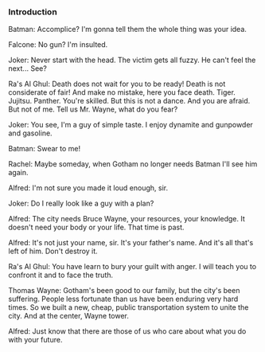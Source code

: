 





<div class="notebook" id="staticInteractive1464161388905_batmanipsum_v1">

  <div class="notebook__static-tutorial" data-tutorial="1464161388905_batmanipsum_v1" data-is-quick-setup="true" data-link="http://yaas.github.io/chewie-sample-result/build/embedded.html#1464161388905_batmanipsum_v1">
   
   
   <h3 id="introduction">Introduction</h3>
<p>Batman: Accomplice? I&#39;m gonna tell them the whole thing was your idea.</p>
<p>Falcone: No gun? I&#39;m insulted.</p>
<p>Joker: Never start with the head. The victim gets all fuzzy. He can&#39;t feel the next... See?</p>
<p>Ra&#39;s Al Ghul: Death does not wait for you to be ready! Death is not considerate of fair! And make no mistake, here you face death. Tiger. Jujitsu. Panther. You&#39;re skilled. But this is not a dance. And you are afraid. But not of me. Tell us Mr. Wayne, what do you fear?</p>
<p>Joker: You see, I&#39;m a guy of simple taste. I enjoy dynamite and gunpowder and gasoline.</p>
<p>Batman: Swear to me!</p>
<p>Rachel: Maybe someday, when Gotham no longer needs Batman I&#39;ll see him again.</p>
<p>Alfred: I&#39;m not sure you made it loud enough, sir.</p>
<p>Joker: Do I really look like a guy with a plan?</p>
<p>Alfred: The city needs Bruce Wayne, your resources, your knowledge. It doesn&#39;t need your body or your life. That time is past.</p>
<p>Alfred: It&#39;s not just your name, sir. It&#39;s your father&#39;s name. And it&#39;s all that&#39;s left of him. Don&#39;t destroy it.</p>
<p>Ra&#39;s Al Ghul: You have learn to bury your guilt with anger. I will teach you to confront it and to face the truth.</p>
<p>Thomas Wayne: Gotham&#39;s been good to our family, but the city&#39;s been suffering. People less fortunate than us have been enduring very hard times. So we built a new, cheap, public transportation system to unite the city. And at the center, Wayne tower.</p>
<p>Alfred: Just know that there are those of us who care about what you do with your future.</p>

  </div>

  <div id="notebook1464161388905_batmanipsum_v1">
    <iframe style="min-height: 430px;" class="notebook__interactive-tutorial u-transition-all width-100 interactive-tutorial" src="" scrolling="no" frameBorder="0" id="1464161388905_batmanipsum_v1"></iframe>
  </div>

  <div class="notebook__loader">

  </div>

</div> <!-- ---
---
id: 1464161388905_batmanipsum_v1
title: 'Interactive Kicking Joker'
service: 'Batman Ipsum'
type: Tutorial
interactive: true
order: 61
---

### Introduction

Batman: Accomplice? I'm gonna tell them the whole thing was your idea.

Falcone: No gun? I'm insulted.

Joker: Never start with the head. The victim gets all fuzzy. He can't feel the next... See?

Ra's Al Ghul: Death does not wait for you to be ready! Death is not considerate of fair! And make no mistake, here you face death. Tiger. Jujitsu. Panther. You're skilled. But this is not a dance. And you are afraid. But not of me. Tell us Mr. Wayne, what do you fear?

Joker: You see, I'm a guy of simple taste. I enjoy dynamite and gunpowder and gasoline.

Batman: Swear to me!

Rachel: Maybe someday, when Gotham no longer needs Batman I'll see him again.

Alfred: I'm not sure you made it loud enough, sir.

Joker: Do I really look like a guy with a plan?

Alfred: The city needs Bruce Wayne, your resources, your knowledge. It doesn't need your body or your life. That time is past.

Alfred: It's not just your name, sir. It's your father's name. And it's all that's left of him. Don't destroy it.

Ra's Al Ghul: You have learn to bury your guilt with anger. I will teach you to confront it and to face the truth.

Thomas Wayne: Gotham's been good to our family, but the city's been suffering. People less fortunate than us have been enduring very hard times. So we built a new, cheap, public transportation system to unite the city. And at the center, Wayne tower.

Alfred: Just know that there are those of us who care about what you do with your future.
 -->